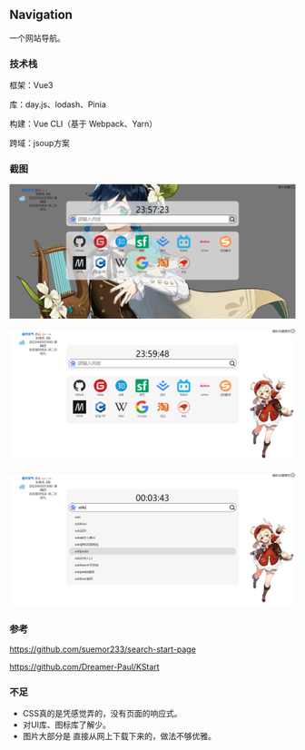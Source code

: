 ## Navigation

一个网站导航。



### 技术栈

框架：Vue3

库：day.js、lodash、Pinia

构建：Vue CLI（基于 Webpack、Yarn）

跨域：jsoup方案



### 截图

![img1](images/img1.png)



![img2](images/img2.png)

![img3](images/img3.png)



### 参考

https://github.com/suemor233/search-start-page

https://github.com/Dreamer-Paul/KStart



### 不足

- CSS真的是凭感觉弄的，没有页面的响应式。
- 对UI库、图标库了解少。
- 图片大部分是 直接从网上下载下来的，做法不够优雅。

